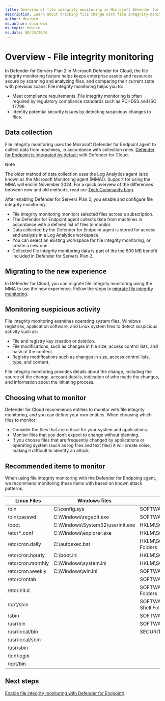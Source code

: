 ```yaml
---
title: Overview of file integrity monitoring in Microsoft Defender for Cloud
description: Learn about tracking file change with file integrity monitoring in Microsoft Defender for Cloud.
author: dcurwin
ms.author: dacurwin
ms.topic: how-to
ms.date: 08/28/2024
---
```

# Overview - File integrity monitoring

In Defender for Servers Plan 2 in Microsoft Defender for Cloud, the file integrity monitoring feature helps keeps enterprise assets and resources secure by scanning and analyzing files, and comparing their current state with previous scans. File integrity monitoring helps you to:

- Meet compliance requirements. File integrity monitoring is often required by regulatory compliance standards such as PCI-DSS and ISO 17799.
- Identity potential security issues by detecting suspicious changes to files.

## Data collection

File integrity monitoring uses the Microsoft Defender for Endpoint agent to collect data from machines, in accordance with collection rules. [Defender for Endpoint is integrated by default](integration-defender-for-endpoint.md#integration-with-defender-for-endpoint-edr) with Defender for Cloud.

> [!Note]
> The older method of data collection uses the Log Analytics agent (also known as the Microsoft Monitoring agent (MMA)). Support for using the MMA will end in November 2024. For a quick overview of the differences between new and old methods, read our [Tech Community blog](https://techcommunity.microsoft.com/t5/microsoft-defender-for-cloud/introducing-the-new-file-integrity-monitoring-with-defender-for/ba-p/4252051).

After enabling Defender for Servers Plan 2, you enable and configure file integrity monitoring.

- File integrity monitoring monitors selected files across a subscription.
- The Defender for Endpoint agent collects data from machines in accordance with a defined list of files to monitor.
- Data collected by the Defender for Endpoint agent is stored for access and analysis in a Log Analytics workspace.
- You can select an existing workspace for file integrity monitoring, or create a new one.
- Collected file integrity monitoring data is part of the the 500 MB benefit included in Defender for Servers Plan 2.

## Migrating to the new experience

In Defender for Cloud, you can migrate file integrity monitoring using the MMA to use the new experience. Follow the steps to [migrate file integrity monitoring](migrate-file-integrity-monitoring.md).

## Monitoring suspicious activity

File integrity monitoring examines operating system files, Windows registries, application software, and Linux system files to detect suspicious activity such as:

- File and registry key creation or deletion.
- File modifications, such as changes in file size, access control lists, and hash of the content.
- Registry modifications such as changes in size, access control lists, type, and content.

File integrity monitoring provides details about the change, including the source of the change, account details, indication of who made the changes, and information about the initiating process.

## Choosing what to monitor

Defender for Cloud recommends entities to monitor with file integrity monitoring, and you can define your own entities. When choosing which files to monitor:

- Consider the files that are critical for your system and applications.
- Monitor files that you don’t expect to change without planning. 
- If you choose files that are frequently changed by applications or operating system (such as log files and text files) it will create noise, making it difficult to identify an attack.


## Recommended items to monitor

When using file integrity monitoring with the Defender for Endpoing agent, we recommend monitoring these items with based on known attack patterns.


| Linux Files       | Windows files                    | Windows registry keys (HKLM = HKEY_LOCAL_MACHINE)            |
| ----------------- | -------------------------------- | ------------------------------------------------------------ |
| /bin              | C:\config.sys                    | SOFTWARE\Microsoft\Cryptography\OID\*                        |
| /bin/passwd       | C:\Windows\regedit.exe           | SOFTWARE\WOW6432Node\Microsoft\Cryptography\OID\*            |
| /boot             | C:\Windows\System32\userinit.exe | HKLM\SOFTWARE\Microsoft\Windows NT\CurrentVersion\Windows    |
| /etc/*.conf       | C:\Windows\explorer.exe          | HKLM\SOFTWARE\Microsoft\Windows\CurrentVersion\Explorer\Shell Folders |
| /etc/cron.daily   | C:\autoexec.bat                  | HKLM\SOFTWARE\Microsoft\Windows\CurrentVersion\Explorer\User Shell Folders |
| /etc/cron.hourly  | C:\boot.ini                      | HKLM\SOFTWARE\Microsoft\Windows\CurrentVersion\Run           |
| /etc/cron.monthly | C:\Windows\system.ini            | HKLM\SOFTWARE\Microsoft\Windows\CurrentVersion\RunOnce       |
| /etc/cron.weekly  | C:\Windows\win.ini               | SOFTWARE\Microsoft\Windows\CurrentVersion\RunServicesOnce    |
| /etc/crontab      |                                  | SOFTWARE\WOW6432Node\Microsoft\Windows NT\CurrentVersion\Windows\ |
| /etc/init.d       |                                  | SOFTWARE\WOW6432Node\Microsoft\Windows\CurrentVersion\Explorer\Shell Folders |
| /opt/sbin         |                                  | SOFTWARE\WOW6432Node\Microsoft\Windows\CurrentVersion\Explorer\User Shell Folders |
| /sbin             |                                  | SOFTWARE\WOW6432Node\Microsoft\Windows\CurrentVersion\Run    |
| /usr/bin          |                                  | SOFTWARE\WOW6432Node\Microsoft\Windows\CurrentVersion\RunOnce |
| /usr/local/bin    |                                  | SECURITY\POLICY\SECRETS                                      |
| /usr/local/sbin   |                                  |                                                              |
| /usr/sbin         |                                  |                                                              |
| /bin/login        |                                  |                                                              |
| /opt/bin          |                                  |                                                              |


## Next steps

[Enable file integrity monitoring with Defender for Endpoint)](file-integrity-monitoring-enable-defender-endpoint.md)
